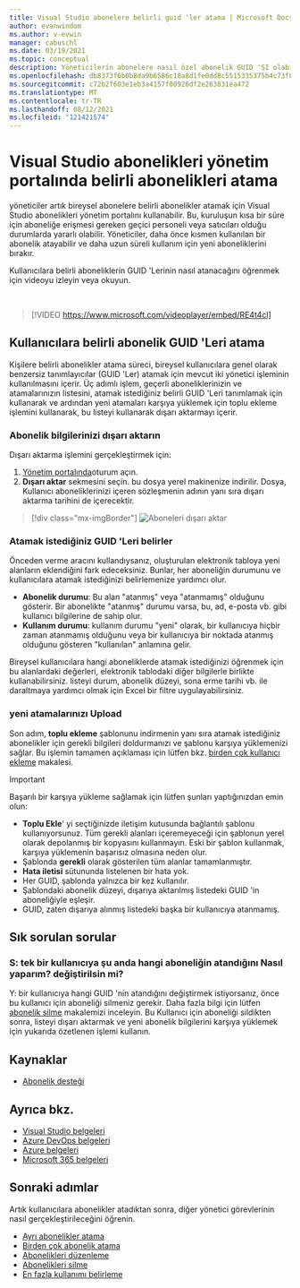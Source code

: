 ```yaml
---
title: Visual Studio abonelere belirli guıd 'ler atama | Microsoft Docs
author: evanwindom
ms.author: v-evwin
manager: cabuschl
ms.date: 03/19/2021
ms.topic: conceptual
description: Yöneticilerin abonelere nasıl özel abonelik GUID 'SI olabileceğini öğrenin
ms.openlocfilehash: db8373f6b0b8da9b6586c18a8d1fe0dd8c5515335375b4c73f84c839139044ae
ms.sourcegitcommit: c72b2f603e1eb3a4157f00926df2e263831ea472
ms.translationtype: MT
ms.contentlocale: tr-TR
ms.lasthandoff: 08/12/2021
ms.locfileid: "121421574"
---
```

# <a name="assign-specific-subscriptions-in-the-visual-studio-subscriptions-administration-portal"></a>Visual Studio abonelikleri yönetim portalında belirli abonelikleri atama

yöneticiler artık bireysel abonelere belirli abonelikler atamak için Visual Studio abonelikleri yönetim portalını kullanabilir.  Bu, kuruluşun kısa bir süre için aboneliğe erişmesi gereken geçici personeli veya satıcıları olduğu durumlarda yararlı olabilir.  Yöneticiler, daha önce kısmen kullanılan bir abonelik atayabilir ve daha uzun süreli kullanım için yeni aboneliklerini bırakır.  

Kullanıcılara belirli aboneliklerin GUID 'Lerinin nasıl atanacağını öğrenmek için videoyu izleyin veya okuyun. 

<br>

> [!VIDEO https://www.microsoft.com/videoplayer/embed/RE4t4cl]


## <a name="assign-specific-subscription-guids-to-users"></a>Kullanıcılara belirli abonelik GUID 'Leri atama

Kişilere belirli abonelikler atama süreci, bireysel kullanıcılara genel olarak benzersiz tanımlayıcılar (GUID 'Ler) atamak için mevcut iki yönetici işleminin kullanılmasını içerir.  Üç adımlı işlem, geçerli aboneliklerinizin ve atamalarınızın listesini, atamak istediğiniz belirli GUID 'Leri tanımlamak için kullanarak ve ardından yeni atamaları karşıya yüklemek için toplu ekleme işlemini kullanarak, bu listeyi kullanarak dışarı aktarmayı içerir.

### <a name="export-your-subscriptions-information"></a>Abonelik bilgilerinizi dışarı aktarın

Dışarı aktarma işlemini gerçekleştirmek için:
1. [Yönetim portalında](https://manage.visualstudio.com)oturum açın.
2. **Dışarı aktar** sekmesini seçin. bu dosya yerel makinenize indirilir. Dosya, Kullanıcı aboneliklerinizi içeren sözleşmenin adının yanı sıra dışarı aktarma tarihini de içerecektir.
> [!div class="mx-imgBorder"]
> ![Aboneleri dışarı aktar](_img/exporting-subscriptions/exporting-subscriptions.png "Abone bilgileriyle atanan aboneliklerinizin listesini kaydetmek için dışarı aktar ' a tıklayın.")

### <a name="identify-the-guids-you-want-to-assign"></a>Atamak istediğiniz GUID 'Leri belirler

Önceden verme aracını kullandıysanız, oluşturulan elektronik tabloya yeni alanların eklendiğini fark edeceksiniz.  Bunlar, her aboneliğin durumunu ve kullanıcılara atamak istediğinizi belirlemenize yardımcı olur.  

- **Abonelik durumu**: Bu alan "atanmış" veya "atanmamış" olduğunu gösterir.  Bir abonelikte "atanmış" durumu varsa, bu, ad, e-posta vb. gibi kullanıcı bilgilerine de sahip olur. 
- **Kullanım durumu**: kullanım durumu "yeni" olarak, bir kullanıcıya hiçbir zaman atanmamış olduğunu veya bir kullanıcıya bir noktada atanmış olduğunu gösteren "kullanılan" anlamına gelir.  

Bireysel kullanıcılara hangi aboneliklerde atamak istediğinizi öğrenmek için bu alanlardaki değerleri, elektronik tablodaki diğer bilgilerle birlikte kullanabilirsiniz. listeyi durum, abonelik düzeyi, sona erme tarihi vb. ile daraltmaya yardımcı olmak için Excel bir filtre uygulayabilirsiniz. 

### <a name="upload-your-new-assignments"></a>yeni atamalarınızı Upload

Son adım, **toplu ekleme** şablonunu indirmenin yanı sıra atamak istediğiniz abonelikler için gerekli bilgileri doldurmanızı ve şablonu karşıya yüklemenizi sağlar.  Bu işlemin tamamen açıklaması için lütfen bkz. [birden çok kullanıcı ekleme](assign-license-bulk.md) makalesi.  

> [!IMPORTANT]
> Başarılı bir karşıya yükleme sağlamak için lütfen şunları yaptığınızdan emin olun:
> - **Toplu Ekle**' yi seçtiğinizde iletişim kutusunda bağlantılı şablonu kullanıyorsunuz.  Tüm gerekli alanları içeremeyeceği için şablonun yerel olarak depolanmış bir kopyasını kullanmayın.  Eski bir şablon kullanmak, karşıya yüklemenin başarısız olmasına neden olur. 
> - Şablonda **gerekli** olarak gösterilen tüm alanlar tamamlanmıştır.
> - **Hata iletisi** sütununda listelenen bir hata yok.
> - Her GUID, şablonda yalnızca bir kez kullanılır. 
> - Şablondaki abonelik düzeyi, dışarıya aktarılmış listedeki GUID 'in aboneliğiyle eşleşir. 
> - GUID, zaten dışarıya alınmış listedeki başka bir kullanıcıya atanmamış. 

## <a name="frequently-asked-questions"></a>Sık sorulan sorular
### <a name="q-how-do-i-change-which-subscription-is-currently-assigned-to-an-individual-user"></a>S: tek bir kullanıcıya şu anda hangi aboneliğin atandığını Nasıl yaparım? değiştirilsin mi?
Y: bir kullanıcıya hangi GUID 'nin atandığını değiştirmek istiyorsanız, önce bu kullanıcı için aboneliği silmeniz gerekir.  Daha fazla bilgi için lütfen [abonelik silme](delete-license.md) makalemizi inceleyin.  Bu Kullanıcı için aboneliği sildikten sonra, listeyi dışarı aktarmak ve yeni abonelik bilgilerini karşıya yüklemek için yukarıda özetlenen işlemi kullanın.  

## <a name="resources"></a>Kaynaklar
- [Abonelik desteği](https://aka.ms/vsadminhelp)

## <a name="see-also"></a>Ayrıca bkz.
- [Visual Studio belgeleri](/visualstudio/)
- [Azure DevOps belgeleri](/azure/devops/)
- [Azure belgeleri](/azure/)
- [Microsoft 365 belgeleri](/microsoft-365/)

## <a name="next-steps"></a>Sonraki adımlar
Artık kullanıcılara abonelikler atadıktan sonra, diğer yönetici görevlerinin nasıl gerçekleştirileceğini öğrenin.
- [Ayrı abonelikler atama](assign-license.md)
- [Birden çok abonelik atama](assign-license-bulk.md)
- [Abonelikleri düzenleme](edit-license.md)
- [Abonelikleri silme](delete-license.md)
- [En fazla kullanımı belirleme](maximum-usage.md)
